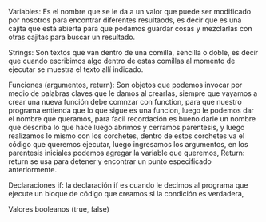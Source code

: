 Variables: Es el nombre que se le da a un valor que puede ser modificado por nosotros para encontrar diferentes resultaods, es decir que es una cajita que está abierta para que podamos guardar cosas y mezclarlas con otras cajitas para buscar un resultado. 


Strings: Son textos que van dentro de una comilla, sencilla o doble, es decir que cuando escribimos algo dentro de estas comillas al momento de ejecutar se muestra el texto allí indicado. 

Funciones (argumentos, return): Son objetos que podemos invocar por medio de palabras claves que le damos al crearlas, siempre que vayamos a crear una nueva función debe comnzar con function, para que nuestro programa entienda que lo que sigue es una funcion, luego le podemos dar el nombre que queramos, para facil recordación es bueno darle un nombre que describa lo que hace luego abrimos y cerramos parentesis, y luego realizamos lo mismo con los corchetes, dentro de estos corchetes va el código que queremos ejecutar, luego ingresamos los argumentos, en los parentesis iniciales podemos agregar la variable que queremos, Return: return se usa para detener y encontrar un punto especificado anteriormente. 

Declaraciones if: la declaración if es cuando le decimos al programa que ejecute un bloque de código que creamos si la condición es verdadera, 

Valores booleanos (true, false)